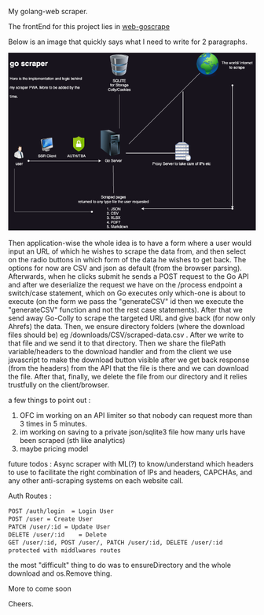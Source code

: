 My golang-web scraper. 

The frontEnd for this project lies in [web-goscrape](https://github.com/georgekakarlis/web-goscrape)

Below is an image that quickly says what I need to write for 2 paragraphs.

![Diagram of the PWA](https://github.com/georgekakarlis/go-scrape/blob/main/Diagram.png?raw=true)


Then application-wise the whole idea is to have a form where a user would input an URL of which he wishes to scrape the data from,
and then select on the radio buttons in which form of the data he wishes to get back. The options for now are CSV and json as default (from the browser parsing). Afterwards, when he clicks submit he sends a POST request to the Go API and after we deserialize the request we have on the /process endpoint a switch/case statement, which on Go executes only which-one is about to execute (on the form we pass the "generateCSV" id then we execute the "generateCSV" function and not the rest case statements). After that we send away Go-Colly to scrape the targeted URL and give back (for now only Ahrefs) the data. Then, we ensure directory folders (where the download files should be) eg /downloads/CSV/scraped-data.csv . After we write to that file and we send it to that directory. Then we share the filePath variable/headers to the download handler and from the client we use javascript to make the download button visible after we get back response (from the headers) from the API that the file is there and we can download the file. After that, finally, we delete the file from our directory and it relies trustfully on the client/browser. 

a few things to point out : 
1. OFC im working on an API limiter so that nobody can request more than 3 times in 5 minutes.
2. im working on saving to a private json/sqlite3 file how many urls have been scraped (sth like analytics)
3. maybe pricing model


future todos : 
Async scraper with ML(?) to know/understand which headers to use to facilitate the right combination of IPs and headers, CAPCHAs, and any other anti-scraping systems on each website call.

Auth Routes : 
```
POST /auth/login  = Login User
POST /user = Create User
PATCH /user/:id = Update User
DELETE /user/:id    = Delete
GET /user/:id, POST /user/, PATCH /user/:id, DELETE /user/:id protected with middlwares routes
```

the most "difficult" thing to do was to ensureDirectory and the whole download and os.Remove thing.

More to come soon

Cheers.